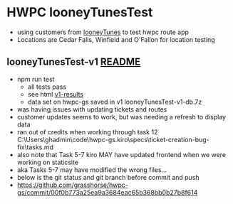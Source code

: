 # HWPC looneyTunesTest

- using customers from [looneyTunes](https://www.google.com/search?q=looney+tunes+characters&rlz=1C1CHFX_enUS1166US1166&oq=loony&gs_lcrp=EgZjaHJvbWUqDAgGEAAYChixAxiABDINCAAQABjjAhiABBifBDIKCAEQLhjUAhiABDIPCAIQLhgKGNQCGLEDGIAEMg8IAxAuGAoY1AIYsQMYgAQyBwgEEAAYgAQyBwgFEAAYgAQyDAgGEAAYChixAxiABDIPCAcQLhgKGNQCGLEDGIAEMg8ICBAuGAoY1AIYsQMYgAQyBwgJEAAYjwLSAQkyMDk2M2owajeoAgCwAgA&sourceid=chrome&ie=UTF-8) to test hwpc route app
- Locations are Cedar Falls, Winfield and O'Fallon for location testing

## looneyTunesTest-v1 [README](./vi/README.md)
- npm run test
    - all tests pass
    - see html [v1-results](./v1/test-results/reports/cucumber.html)
    - data set on hwpc-gs saved in v1 looneyTunesTest-v1-db.7z
- was having issues with updating tickets and routes
- customer updates seems to work, but was needing a refresh to display data
- ran out of credits when working through task 12 C:\Users\ghadmin\code\hwpc-gs\.kiro\specs\ticket-creation-bug-fix\tasks.md
- also note that Task 5-7 kiro MAY have updated frontend when we were working on staticsite
- aka Tasks 5-7 may have modified the wrong files...
- below is the git status and git branch before commit and push
- https://github.com/grasshorse/hwpc-gs/commit/00f0b773a25ea9a3684eac65b368bb0b27b8f614
